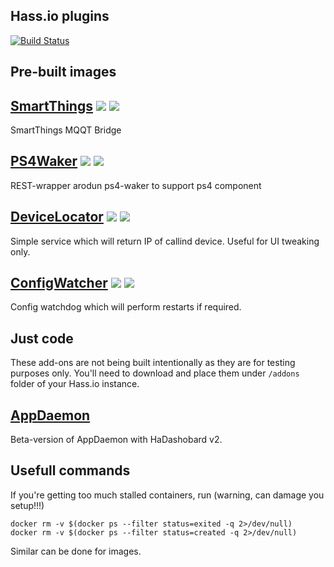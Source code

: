 ## Hass.io plugins

[![Build Status](https://travis-ci.org/vkorn/hassio-addons.svg?branch=master)](https://travis-ci.org/vkorn/hassio-addons)

## Pre-built images

## [SmartThings](https://github.com/vkorn/hassio-addons/tree/master/smartthings) [![](https://images.microbadger.com/badges/version/vkorn/armhf-smartthings.svg)](https://microbadger.com/images/vkorn/armhf-smartthings "Get your own version badge on microbadger.com") [![](https://images.microbadger.com/badges/image/vkorn/armhf-smartthings.svg)](https://microbadger.com/images/vkorn/armhf-smartthings "Get your own image badge on microbadger.com")

SmartThings MQQT Bridge

## [PS4Waker](https://github.com/vkorn/hassio-addons/tree/master/ps4waker) [![](https://images.microbadger.com/badges/version/vkorn/armhf-ps4waker.svg)](https://microbadger.com/images/vkorn/armhf-ps4waker "Get your own version badge on microbadger.com") [![](https://images.microbadger.com/badges/image/vkorn/armhf-ps4waker.svg)](https://microbadger.com/images/vkorn/armhf-ps4waker "Get your own image badge on microbadger.com")

REST-wrapper arodun ps4-waker to support ps4 component

## [DeviceLocator](https://github.com/vkorn/hassio-addons/tree/master/devicelocator) [![](https://images.microbadger.com/badges/version/vkorn/armhf-devicelocator.svg)](https://microbadger.com/images/vkorn/armhf-devicelocator "Get your own version badge on microbadger.com") [![](https://images.microbadger.com/badges/image/vkorn/armhf-devicelocator.svg)](https://microbadger.com/images/vkorn/armhf-devicelocator "Get your own image badge on microbadger.com")

Simple service which will return IP of callind device. Useful for UI tweaking only.


## [ConfigWatcher](https://github.com/vkorn/hassio-addons/tree/master/configwatcher) [![](https://images.microbadger.com/badges/version/vkorn/armhf-configwatcher.svg)](https://microbadger.com/images/vkorn/armhf-configwatcher "Get your own version badge on microbadger.com") [![](https://images.microbadger.com/badges/image/vkorn/armhf-configwatcher.svg)](https://microbadger.com/images/vkorn/armhf-configwatcher "Get your own image badge on microbadger.com")

Config watchdog which will perform restarts if required. 

## Just code

These add-ons are not being built intentionally as they are for testing purposes only. You'll need to download and place them under `/addons` folder of your Hass.io instance. 

## [AppDaemon](https://github.com/vkorn/hassio-addons/tree/master/appdaemon)

Beta-version of AppDaemon with HaDashobard v2.

## Usefull commands

If you're getting too much stalled containers, run (warning, can damage you setup!!!)

```
docker rm -v $(docker ps --filter status=exited -q 2>/dev/null)
docker rm -v $(docker ps --filter status=created -q 2>/dev/null)
```
Similar can be done for images.